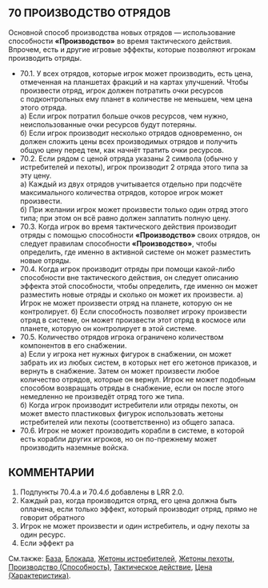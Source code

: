 70 ПРОИЗВОДСТВО ОТРЯДОВ
---

Основной способ производства новых отрядов — использование способности **«Производство»** во время тактического действия. Впрочем, есть и другие игровые эффекты, которые позволяют игрокам производить отряды.
* 70.1. У всех отрядов, которые игрок может производить, есть цена, отмеченная на планшетах фракций и на картах улучшений. Чтобы произвести отряд, игрок должен потратить очки ресурсов с подконтрольных ему планет в количестве не меньшем, чем цена этого отряда.  
  а) Если игрок потратил больше очков ресурсов, чем нужно, неиспользованные очки ресурсов будут потеряны.  
  б) Если игрок производит несколько отрядов одновременно, он должен сложить цены всех производимых отрядов и получить общую цену перед тем, как начнёт тратить очки ресурсов.
* 70.2. Если рядом с ценой отряда указаны 2 символа (обычно у истребителей и пехоты), игрок производит 2 отряда этого типа за эту цену.  
  а) Каждый из двух отрядов учитывается отдельно при подсчёте максимального количества отрядов, которое игрок может произвести.  
  б) При желании игрок может произвести только один отряд этого типа; при этом он всё равно должен заплатить полную цену.
* 70.3. Когда игрок во время тактического действия производит отряды с помощью способности **«Производство»** своих отрядов, он следует правилам способности **«Производство»**, чтобы определить, где именно в активной системе он может разместить новые отряды.
* 70.4. Когда игрок производит отряды при помощи какой-либо способности вне тактического действия, он следует описанию эффекта этой способности, чтобы определить, где именно он может разместить новые отряды и сколько он может их произвести.
  а) Игрок не может произвести отряд на планете, которую он не контролирует.
  б) Если способность позволяет игроку произвести отряд в системе, он может произвести этот отряд в космосе или планете, которую он контролирует в этой системе.
* 70.5. Количество отрядов игрока ограничено количеством компонентов в его снабжении.  
  а) Если у игрока нет нужных фигурок в снабжении, он может забрать их из любых систем, в которых нет его жетонов приказов, и вернуть в снабжение. Затем он может произвести любое количество отрядов, которые он вернул. Игрок не может подобным способом возвращать отряды в снабжение, если он после этого немедленно не произведёт отряд того же типа.  
  б) Когда игрок производит истребители или отряды пехоты, он может вместо пластиковых фигурок использовать жетоны истребителей или пехоты (соответственно) из общего запаса.
* 70.6. Игрок не может производить корабли в системе, в которой есть корабли других игроков, но он по-прежнему может производить наземные войска.

КОММЕНТАРИИ
---
1) Подпункты 70.4.а и 70.4.б добавлены в LRR 2.0.
2) Каждый раз, когда производится отряд, его цена должна быть оплачена, если только эффект, который производит отряд, прямо не говорит обратного
3) Игрок не может произвести и один истребитель, и одну пехоты за один ресурс.
4) Если эффект ра

См.также: [База](space_dock.md), [Блокада](blockaded.md), [Жетоны истребителей](fighter_tokens.md), [Жетоны пехоты](infantry_tokens.md), [Производство (Способность)](production_abil.md), [Тактическое действие](tactical_action.md), [Цена (Характеристика)](cost_attr.md).
